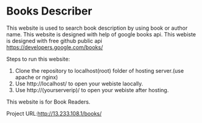 # Books Describer
This website is used to search book description by using book or author name. This website is designed with help of google books api.
This webiste is designed with free github public api https://developers.google.com/books/

Steps to run this website:

1. Clone the repository to localhost(root) folder of hosting server.(use apache or nginx)
2. Use http://localhost/ to open your webiste laocally.
3. Use http://(yourserverip)/ to open your webiste after hosting.

This website is for Book Readers.

Project URL:http://13.233.108.1/books/
